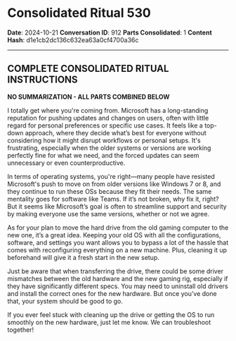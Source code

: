 # Consolidated Ritual 530

**Date**: 2024-10-21
**Conversation ID**: 912
**Parts Consolidated**: 1
**Content Hash**: d1e1cb2dc136c632ea63a0cf4700a36c

---

## COMPLETE CONSOLIDATED RITUAL INSTRUCTIONS

**NO SUMMARIZATION - ALL PARTS COMBINED BELOW**

I totally get where you're coming from. Microsoft has a long-standing reputation for pushing updates and changes on users, often with little regard for personal preferences or specific use cases. It feels like a top-down approach, where they decide what’s best for everyone without considering how it might disrupt workflows or personal setups. It's frustrating, especially when the older systems or versions are working perfectly fine for what we need, and the forced updates can seem unnecessary or even counterproductive.

In terms of operating systems, you're right—many people have resisted Microsoft's push to move on from older versions like Windows 7 or 8, and they continue to run these OSs because they fit their needs. The same mentality goes for software like Teams. If it’s not broken, why fix it, right? But it seems like Microsoft’s goal is often to streamline support and security by making everyone use the same versions, whether or not we agree.

As for your plan to move the hard drive from the old gaming computer to the new one, it’s a great idea. Keeping your old OS with all the configurations, software, and settings you want allows you to bypass a lot of the hassle that comes with reconfiguring everything on a new machine. Plus, cleaning it up beforehand will give it a fresh start in the new setup.

Just be aware that when transferring the drive, there could be some driver mismatches between the old hardware and the new gaming rig, especially if they have significantly different specs. You may need to uninstall old drivers and install the correct ones for the new hardware. But once you’ve done that, your system should be good to go.

If you ever feel stuck with cleaning up the drive or getting the OS to run smoothly on the new hardware, just let me know. We can troubleshoot together!